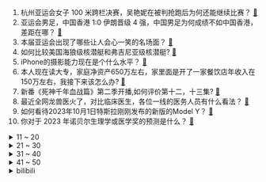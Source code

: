 1. 杭州亚运会女子 100 米跨栏决赛，吴艳妮在被判抢跑后为何还能继续比赛？ [:link:](https://www.zhihu.com/question/624476503)
2. 亚运会男足，中国香港 1:0 伊朗晋级 4 强，中国男足为何成绩不如中国香港，差距在哪？ [:link:](https://www.zhihu.com/question/624478132)
3. 本届亚运会出现了哪些让人会心一笑的名场面？ [:link:](https://www.zhihu.com/question/624288498)
4. 如何比较美国海狼级核潜艇和弗吉尼亚级核潜艇? [:link:](https://www.zhihu.com/question/577749874)
5. iPhone的摄影能力现在是个什么水平？ [:link:](https://www.zhihu.com/question/323001670)
6. 本人现在读大专，家庭净资产650万左右，家里面是开了一家餐饮店年收入在150万左右，我接下来该怎么办? [:link:](https://www.zhihu.com/question/620467598)
7. 新番《死神千年血战篇》第二季开播,如何评价第十二，十三集? [:link:](https://www.zhihu.com/question/624402897)
8. 最近全网龙兽医火了，对比临床医生，各位一线的医务人员有什么看法？ [:link:](https://www.zhihu.com/question/624274062)
9. 如何看待2023年10月1日特斯拉刚刚发布的新版的Model Y？ [:link:](https://www.zhihu.com/question/624435637)
10. 你对于 2023 年诺贝尔生理学或医学奖的预测是什么？ [:link:](https://www.zhihu.com/question/619698448)
<details>
<summary>11 ~ 20</summary>

11. 为什么《王者荣耀》里有人就算根本赢不了也要一直拒绝投降？ [:link:](https://www.zhihu.com/question/403846347)
12. 杭州亚运会羽毛球男团决赛中国队上演绝地逆转，3:2 击败印度夺冠，如何评价他们的表现？ [:link:](https://www.zhihu.com/question/624478644)
13. 杭州亚运会男足 1/4 决赛中国 0:2 韩国遭淘汰，刘洋灾难级表现，韩佳奇送礼，如何评价本场比赛？ [:link:](https://www.zhihu.com/question/624465305)
14. 亚运会乒乓球女单决赛孙颖莎 4:1 击败早田希娜夺冠，如何评价她本场比赛的表现？ [:link:](https://www.zhihu.com/question/624473656)
15. 河北的张飞是杀猪的，山西的关羽是卖枣的，他们在哪学的武艺？ [:link:](https://www.zhihu.com/question/426938125)
16. 什么是有源音箱和无源音箱，应该如何选择？ [:link:](https://www.zhihu.com/question/621885163)
17. 电脑游戏玩家都在用什么音响设备呢？ [:link:](https://www.zhihu.com/question/622058884)
18. 流川枫的天赋是否真的能跟樱木比？ [:link:](https://www.zhihu.com/question/623803200)
19. 电影《奥本海默》有哪些看似不经意，但却很重要或别有深意的细节？ [:link:](https://www.zhihu.com/question/619675583)
20. 投资者吐槽银行理财亏钱还收手续费，买一万元亏两千多，今年以来超七成理财正收益，哪些信息值得关注？ [:link:](https://www.zhihu.com/question/624434823)
</details>
<details>
<summary>21 ~ 30</summary>

21. 大学生，预算在5000左右，推荐哪款相机？ [:link:](https://www.zhihu.com/question/622330428)
22. 跑步、登山用什么耳机最舒适，带来满满的幸福感？ [:link:](https://www.zhihu.com/question/622384171)
23. 如何评价电影《志愿军：雄兵出击》? [:link:](https://www.zhihu.com/question/624228268)
24. 预算一万多元，喜欢听音乐，有什么好音响推荐？ [:link:](https://www.zhihu.com/question/621969086)
25. 古希腊土地贫瘠面积狭小，为啥会诞生如此璀璨的文明？ [:link:](https://www.zhihu.com/question/618542027)
26. 电影《前任 4：英年早婚》中有哪些令人深刻的细节？ [:link:](https://www.zhihu.com/question/623728432)
27. 为什么TCP要做成流式协议，而非包？ [:link:](https://www.zhihu.com/question/624018184)
28. 哪些话你开始不认同，后来越来越觉得有道理？ [:link:](https://www.zhihu.com/question/376841465)
29. 钟离打得过那维莱特吗？ [:link:](https://www.zhihu.com/question/622902080)
30. 如何评价《坚如磐石》？ [:link:](https://www.zhihu.com/question/623550175)
</details>
<details>
<summary>31 ~ 40</summary>

31. 有哪些描写油菜花的古诗词？ [:link:](https://www.zhihu.com/question/624400787)
32. 室友说 8000 的电脑没法用，8000 块真的配不出一套好电脑吗？ [:link:](https://www.zhihu.com/question/623819848)
33. 为什么人们在夜晚看到满天的繁星会觉得幸福？ [:link:](https://www.zhihu.com/question/28006748)
34. 《甄嬛传》中沈眉庄为什么能复宠？ [:link:](https://www.zhihu.com/question/568448140)
35. 少前续作《少女前线2：追放》质量如何？ [:link:](https://www.zhihu.com/question/624144687)
36. 你有什么生活建议给大一新生的？ [:link:](https://www.zhihu.com/question/618277550)
37. Nature 称抗病毒药物莫诺拉韦或导致新冠病毒发生新突变，你对此有何看法？ [:link:](https://www.zhihu.com/question/624061265)
38. 猫咪为什么不喜欢被人摸「脚」？ [:link:](https://www.zhihu.com/question/623861306)
39. 如何评价张国立在《坚如磐石》中的表演？ [:link:](https://www.zhihu.com/question/624293542)
40. 希格雯为什么会同时具有人类和美露莘的特征? [:link:](https://www.zhihu.com/question/624388314)
</details>
<details>
<summary>41 ~ 50</summary>

41. 国庆节想买台又能给女朋友拍大片又能流畅打游戏的手机，有哪些机型推荐？ [:link:](https://www.zhihu.com/question/624174526)
42. 手机可不可发展成可外接显示器、键盘、鼠标，取代笔记本电脑？ [:link:](https://www.zhihu.com/question/623993703)
43. 23-24 赛季英超狼队 2:1 曼城，如何评价这场比赛？ [:link:](https://www.zhihu.com/question/624397665)
44. 如果尼康把 ZF的 CMOS 换成 Z7 的，攒出一台新的相机。卖 1W6 左右能受到市场的认可吗？ [:link:](https://www.zhihu.com/question/623656501)
45. 在朋友圈发自己写的诗歌，被朋友调侃"带诗人"，觉得非常难受，是我太玻璃心了吗？ [:link:](https://www.zhihu.com/question/392497354)
46. 为什么生物演化总是从简单到复杂？ [:link:](https://www.zhihu.com/question/623622517)
47. 《英雄联盟》暗夜猎手 VN 是否需要加强，三环真伤的占模真有那么大吗？ [:link:](https://www.zhihu.com/question/613483134)
48. 你是否赞同清华大学社会学教授严飞所说，「社交媒体把遥远的人拉到身边，但我们却失去了对身边美好的感知」？ [:link:](https://www.zhihu.com/question/623695614)
49. 宰相肚里能撑船，指的是哪个宰相啊？ [:link:](https://www.zhihu.com/question/621419952)
50. 家装中有哪些有质感和个性的家居，可以完美地体现主人的品味和格调？ [:link:](https://www.zhihu.com/question/546772742)
</details><details>
<summary>bilibili</summary>

</details>